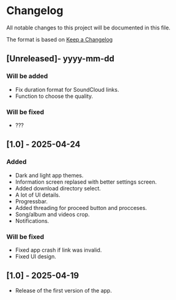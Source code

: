 # Changelog

All notable changes to this project will be documented in this file.

The format is based on [Keep a Changelog](https://keepachangelog.com/en/1.1.0/)

## [Unreleased]- yyyy-mm-dd

### Will be added

- Fix duration format for SoundCloud links.
- Function to choose the quality.

### Will be fixed

- ???


## [1.0] - 2025-04-24

### Added

- Dark and light app themes.
- Information screen replased with better settings screen.
- Added download directory select.
- A lot of UI details.
- Progressbar.
- Added threading for proceed button and procceses.
- Song/album and videos crop.
- Notifications.

### Will be fixed

- Fixed app crash if link was invalid.
- Fixed UI design.


## [1.0] - 2025-04-19

- Release of the first version of the app.
